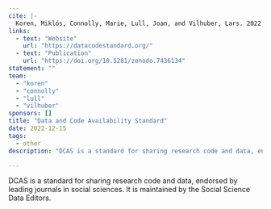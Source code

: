 ```yaml
---
cite: |-
  Koren, Miklós, Connolly, Marie, Lull, Joan, and Vilhuber, Lars. 2022. "Data and Code Availability Standard"
links:
  - text: "Website"
    url: "https://datacodestandard.org/"
  - text: "Publication"
    url: "https://doi.org/10.5281/zenodo.7436134"
statement: ""
team:
  - "koren"
  - "connolly"
  - "lull"
  - "vilhuber"
sponsors: []
title: "Data and Code Availability Standard"
date: 2022-12-15
tags:
  - other
description: "DCAS is a standard for sharing research code and data, endorsed by leading journals in social sciences. It is maintained by the Social Science Data Editors."

---
```


DCAS is a standard for sharing research code and data, endorsed by leading journals in social sciences. It is maintained by the Social Science Data Editors.
